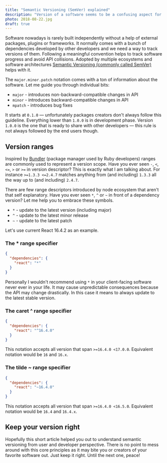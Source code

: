 ```yaml
---
title: "Semantic Versioning (SemVer) explained"
description: "Version of a software seems to be a confusing aspect for developer. The meaning of this versioning format isn't coming out of blue so let me help you to understand it."
photo: 2018-08-22.jpg
draft: true
---
```


Software nowadays is rarely built independently without a help of external packages, plugins or frameworks. It normally comes with a bunch of dependencies developed by other developers and we need a way to track versions of them. Following a meaningful convention helps to track software progress and avoid API collisions. Adopted by multiple ecosystems and software architectures [Semantic Versioning (commonly called SemVer)](https://semver.org/) helps with it.

The `major.minor.patch` notation comes with a ton of information about the software. Let me guide you through individual bits:

- `major` - introduces non-backward-compatible changes in API
- `minor` - introduces backward-compatible changes in API
- `mpatch` - introduces bug fixes

It starts at `0.1.0` — unfortunately packages creators don't always follow this guideline. Everything lower than `1.0.0` is in development phase. Version `1.0.0` is the one that is ready to share with other developers — this rule is not always followed by the end users though.

## Version ranges

Inspired by [Bundler](https://bundler.io/) (package manager used by Ruby developers) ranges are commonly used to represent a version scope. Have you ever seen `-`, `<`, `<=`, `>` or `>=` in version descriptor? This is exactly what I am talking about. For instance `>=1.3.3 <=2.4.7` matches anything from (and including) `1.3.3` all the way up to (and including) `2.4.7`.

There are few range descriptors introduced by node ecosystem that aren't that self explanatory. Have you ever seen `*`, `^` or `~` in front of a dependency version? Let me help you to embrace these symbols.

- `*` - update to the latest version (including major)
- `^` - update to the latest minor release
- `~` - update to the latest patch

Let's use current React 16.4.2 as an example.

### The * range specifier

```json
{
  "dependencies": {
    "react": "*"
  }
}
```

Personally I wouldn't recommend using `*` in your client-facing software never ever in your life. It may cause unpredictable consequences because the API may change drastically. In this case it means to always update to the latest stable version.

### The caret ^ range specifier

```json
{
  "dependencies": {
    "react": "^16.4.0"
  }
}
```

This notation accepts all version that span `>=16.4.0 <17.0.0`. Equivalent notation would be `16` and `16.x`.

### The tilde ~ range specifier

```json
{
  "dependencies": {
    "react": "~16.4.0"
  }
}
```

This notation accepts all version that span `>=16.4.0 <16.5.0`. Equivalent notation would be `16.4` and `16.4.x`.

## Keep your version right

Hopefully this short article helped you out to understand semantic versioning from user and developer perspective. There is no point to mess around with this core principles as it may bite you or creators of your favorite software out. Just keep it right. Until the next one, peace!

